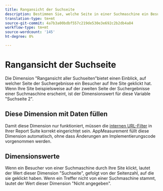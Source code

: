 ```yaml
---
title: Rangansicht der Suchseite
description: Bestimmen Sie, welche Seite in einer Suchmaschine ein Besucher auf Ihre Site durchgeklickt hat.
translation-type: tm+mt
source-git-commit: 4a7b3a00bdbf557c219de530e3e692c2b2db4a84
workflow-type: tm+mt
source-wordcount: '145'
ht-degree: 0%

---
```



# Rangansicht der Suchseite

Die Dimension &quot;Rangansicht aller Suchseiten&quot;bietet einen Einblick, auf welcher Seite der Suchergebnisse ein Besucher auf Ihre Site geklickt hat. Wenn Ihre Site beispielsweise auf der zweiten Seite der Suchergebnisse einer Suchmaschine erscheint, ist der Dimensionswert für diese Variable &quot;Suchseite 2&quot;.

## Diese Dimension mit Daten füllen

Damit diese Dimension nur funktioniert, müssen die [internen URL-Filter](/help/admin/admin/internal-url-filter-admin.md) in Ihrer Report Suite korrekt eingerichtet sein. AppMeasurement füllt diese Dimension automatisch, ohne dass Änderungen am Implementierungscode vorgenommen werden.

## Dimensionswerte

Wenn ein Besucher von einer Suchmaschine durch Ihre Site klickt, lautet der Wert dieser Dimension &quot;Suchseite&quot;, gefolgt von der Seitenzahl, auf die sie geklickt haben. Wenn ein Treffer nicht von einer Suchmaschine stammt, lautet der Wert dieser Dimension &quot;Nicht angegeben&quot;.
